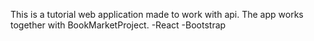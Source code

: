 This is a tutorial web application made to work with api.
The app works together with BookMarketProject.
-React
-Bootstrap
